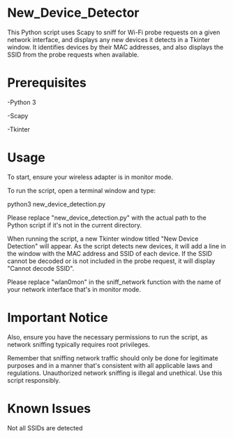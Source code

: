 # New_Device_Detector
This Python script uses Scapy to sniff for Wi-Fi probe requests on a given network interface, and displays any new devices it detects in a Tkinter window. It identifies devices by their MAC addresses, and also displays the SSID from the probe requests when available.

# Prerequisites
-Python 3 

-Scapy

-Tkinter

# Usage
To start, ensure your wireless adapter is in monitor mode.

To run the script, open a terminal window and type:

python3 new_device_detection.py

Please replace "new_device_detection.py" with the actual path to the Python script if it's not in the current directory.

When running the script, a new Tkinter window titled "New Device Detection" will appear. As the script detects new devices, it will add a line in the window with the MAC address and SSID of each device. If the SSID cannot be decoded or is not included in the probe request, it will display "Cannot decode SSID".

Please replace "wlan0mon" in the sniff_network function with the name of your network interface that's in monitor mode.

# Important Notice
Also, ensure you have the necessary permissions to run the script, as network sniffing typically requires root privileges.

Remember that sniffing network traffic should only be done for legitimate purposes and in a manner that's consistent with all applicable laws and regulations. Unauthorized network sniffing is illegal and unethical. Use this script responsibly.

# Known Issues
Not all SSIDs are detected
